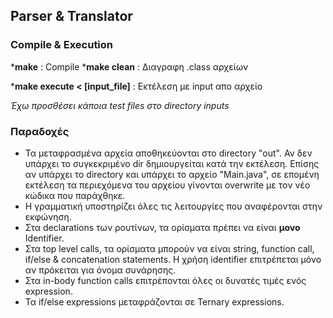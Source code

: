 Parser & Translator
---

### Compile & Execution

*__make__ : Compile
*__make clean__ : Διαγραφη .class αρχείων

*__make execute < [input_file]__ : Εκτέλεση με input απο αρχείο

 *Έχω προσθέσει κάποια test files στο directory inputs*

 ### Παραδοχές

 * Τα μεταφρασμένα αρχεία αποθηκεύονται στο directory "out". Αν δεν υπάρχει το συγκεκριμένο dir δημιουργείται κατά την εκτέλεση. Επίσης αν υπάρχει το directory και υπάρχει το αρχείο "Main.java", σε επομένη εκτέλεση τα περιεχόμενα του αρχείου γίνονται overwrite με τον νέο κώδικα που παράχθηκε.
 * Η γραμματική υποστηρίζει όλες τις λειτουργίες που αναφέρονται στην εκφώνηση.
 * Στα declarations των ρουτίνων, τα ορίσματα πρέπει να είναι **μονο** Identifier.
 * Στα top level calls, τα ορίσματα μπορούν να είναι string, function call, if/else & concatenation statements. Η χρήση identifier επιτρέπεται μόνο αν πρόκειται για όνομα συνάρησης.
 * Στα in-body function calls επιτρέπονται όλες οι δυνατές τιμές ενός expression.
 * Τα if/else expressions μεταφράζονται σε Ternary expressions.
